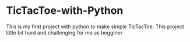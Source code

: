 # TicTacToe-with-Python
This is my first project with python to make simple TicTacToe. This project little bit hard and challenging for me as begginer
